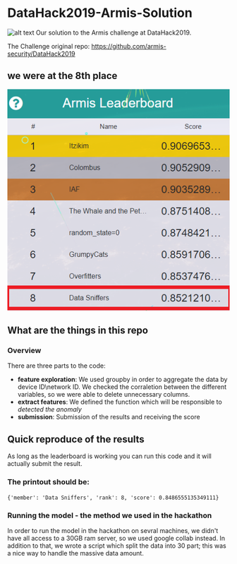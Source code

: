 # DataHack2019-Armis-Solution
![alt text](https://uploads-ssl.webflow.com/5cf2272f73a6239194afd892/5cffce4e5a6c77597e41f0d0_logo.svg)
Our solution to the Armis challenge at DataHack2019.

The Challenge original repo: 
https://github.com/armis-security/DataHack2019

## we were at the 8th place
![alternativetext](leader_board.png)


## What are the things in this repo
### Overview
There are three parts to the code:
- **feature exploration**: We used groupby in order to aggregate the data by device ID\network ID. We checked the corraletion between the different variables, so we were able to delete unnecessary columns. 
- **extract features**: We defined the function which will be responsible to _detected the anomaly_
- **submission**: Submission of the results and receiving the score

## Quick reproduce of the results
As long as the leaderboard is working you can run this code and it will actually submit the result.

### The printout should be:

```
{'member': 'Data Sniffers', 'rank': 8, 'score': 0.8486555135349111}
```

### Running the model - the method we used in the hackathon
In order to run the model in the hackathon on sevral machines, we didn't have all access to a 30GB ram server, so we used google collab instead. In addition to that, we wrote a script which split the data into 30 part; this was a nice way to handle the massive data amount.
